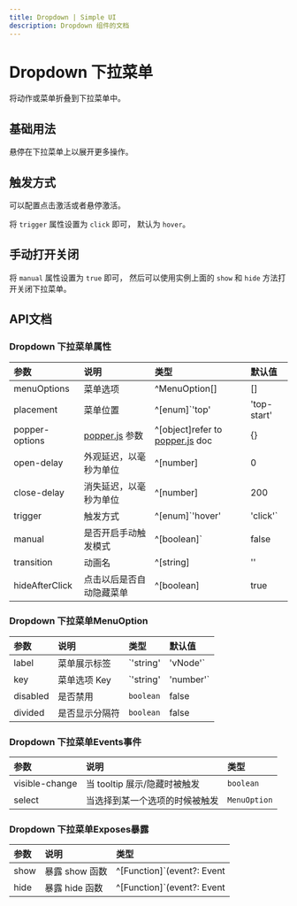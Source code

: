 ```yaml
---
title: Dropdown | Simple UI
description: Dropdown 组件的文档
---
```


# Dropdown 下拉菜单
将动作或菜单折叠到下拉菜单中。

## 基础用法
悬停在下拉菜单上以展开更多操作。

<preview path="../demo/Dropdown/Basic.vue" title="基础用法" description="Dropdown 组件的基础用法"></preview>

## 触发方式
可以配置点击激活或者悬停激活。

将 `trigger` 属性设置为 `click` 即可， 默认为 `hover`。

<preview path="../demo/Dropdown/trigger.vue" title="基础用法" description="Dropdown 组件的触发方式"></preview>

## 手动打开关闭
将 `manual` 属性设置为 `true` 即可， 然后可以使用实例上面的 `show` 和 `hide` 方法打开关闭下拉菜单。

<preview path="../demo/Dropdown/manual.vue" title="基础用法" description="Dropdown 组件的手动打开关闭"></preview>

## API文档

### Dropdown 下拉菜单属性
| 参数           | 说明                                             | 类型                                                         | 默认值 |
| :------------- | :----------------------------------------------- | :----------------------------------------------------------- | :----- |
| menuOptions    | 菜单选项                                         | ^MenuOption[]                                                | []     |
| placement      | 菜单位置                                         | ^[enum]`'top' | 'top-start' | 'top-end' | 'bottom' | 'bottom-start' | 'bottom-end' | 'left' | 'left-start' | 'left-end' | 'right' | 'right-start' | 'right-end'` | bottom |
| popper-options | [popper.js](https://popper.js.org/docs/v2/) 参数 | ^[object]refer to [popper.js](https://popper.js.org/docs/v2/) doc | {}     |
| open-delay     | 外观延迟，以毫秒为单位                           | ^[number]                                                    | 0      |
| close-delay    | 消失延迟，以毫秒为单位                           | ^[number]                                                    | 200    |
| trigger        | 触发方式                                         | ^[enum]`'hover' | 'click'`                                   | hover  |
| manual         | 是否开启手动触发模式                             | ^[boolean]`                                                  | false  |
| transition     | 动画名                                           | ^[string]                                                    | ''     |
| hideAfterClick | 点击以后是否自动隐藏菜单                         | ^[boolean]                                                   | true   |

### Dropdown 下拉菜单MenuOption
| 参数     | 说明           | 类型                  | 默认值 |
| :------- | :------------- | :-------------------- | :----- |
| label    | 菜单展示标签   | `'string' | 'vNode'`  |        |
| key      | 菜单选项 Key   | `'string' | 'number'` |        |
| disabled | 是否禁用       | `boolean`             | false  |
| divided  | 是否显示分隔符 | `boolean`             | false  |

### Dropdown 下拉菜单Events事件
| 参数           | 说明                           | 类型         |
| :------------- | :----------------------------- | :----------- |
| visible-change | 当 tooltip 展示/隐藏时被触发   | `boolean`    |
| select         | 当选择到某一个选项的时候被触发 | `MenuOption` |

### Dropdown 下拉菜单Exposes暴露
| 参数 | 说明           | 类型                                             |
| :--- | :------------- | :----------------------------------------------- |
| show | 暴露 show 函数 | ^[Function]`(event?: Event | undefined) => void` |
| hide | 暴露 hide 函数 | ^[Function]`(event?: Event | undefined) => void` |